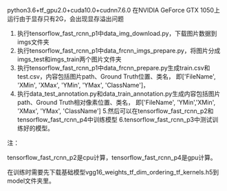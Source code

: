 python3.6+tf_gpu2.0+cuda10.0+cudnn7.6.0
在NVIDIA GeForce GTX 1050上运行由于显存只有2G，会出现显存溢出问题

1. 执行tensorflow_fast_rcnn_p1中data_img_download.py，下载图片数据到imgs文件夹
2. 执行tensorflow_fast_rcnn_p1中data_frcnn_imgs_prepare.py，将图片分成imgs_test和imgs_train两个图片文件夹
3. 执行tensorflow_fast_rcnn_p1中data_frcnn_prepare.py生成train.csv和test.csv，内容包括图片path、Ground Truth位置、类名，
即['FileName', 'XMin', 'XMax', 'YMin', 'YMax', 'ClassName']，
4. 执行data_test_annotation.py和data_train_annotation.py生成内容包括图片path、Ground Truth相对像素位置、类名，
即['FileName', 'YMin','XMin', 'XMax',  'YMax', 'ClassName']
5.然后可以在tensorflow_fast_rcnn_p2和tensorflow_fast_rcnn_p4中训练模型
6.tensorflow_fast_rcnn_p3中测试训练好的模型。

注：

tensorflow_fast_rcnn_p2是cpu计算，tensorflow_fast_rcnn_p4是gpu计算。

在训练时需要先下载基础模型vgg16_weights_tf_dim_ordering_tf_kernels.h5到model文件夹里。

